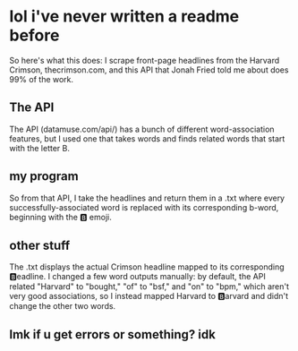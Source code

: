# lol i've never written a readme before
So here's what this does: I scrape front-page headlines from the Harvard Crimson,
thecrimson.com, and this API that Jonah Fried told me about does 99% of the
work.
## The API
The API (datamuse.com/api/) has a bunch of different word-association features,
but I used one that takes words and finds related words that start with the
letter B.
## my program
So from that API, I take the headlines and return them in a .txt where
every successfully-associated word is replaced with its corresponding b-word,
beginning with the 🅱️ emoji.
## other stuff
The .txt displays the actual Crimson headline mapped to its corresponding
🅱️eadline. I changed a few word outputs manually: by default, the API related
"Harvard" to "bought," "of" to "bsf," and "on" to "bpm," which aren't very good
associations, so I instead mapped Harvard to 🅱️arvard and didn't change the
other two words.
## lmk if u get errors or something? idk
